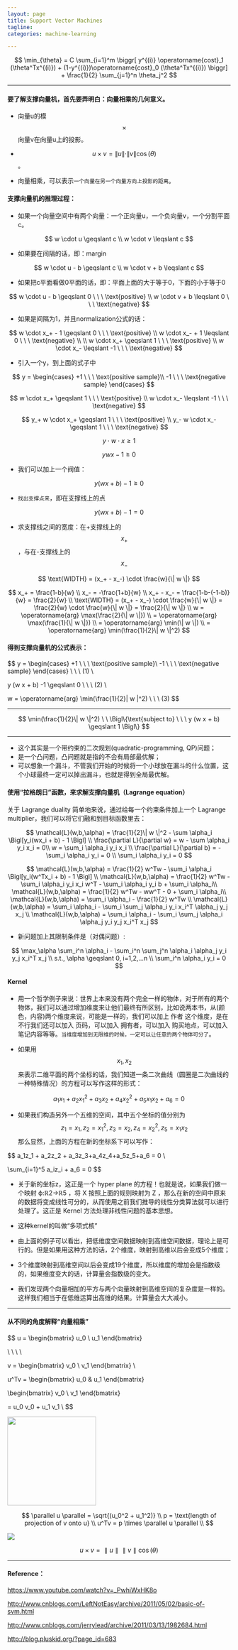 ```yaml
---
layout: page
title: Support Vector Machines
tagline:
categories: machine-learning

---
```


$$
\min_{\theta} = C \sum_{i=1}^m \biggr[ y^{(i)} \operatorname{cost}_1 (\theta^Tx^{(i)}) + (1-y^{(i)})\operatorname{cost}_0 (\theta^Tx^{(i)}) \biggr] + \frac{1}{2} \sum_{j=1}^n \theta_j^2
$$

---

#### 要了解支撑向量机，首先要弄明白：向量相乘的几何意义。

- 向量u的模 $$\times$$ 向量v在向量u上的投影。
- $$u \times v = \| u \| \cdot \| v \| \cos(\theta)$$。

- 向量相乘，可以表示`一个向量在另一个向量方向上投影的距离`。


#### 支撑向量机的推理过程：

- 如果一个向量空间中有两个向量：一个正向量u，一个负向量v，一个分割平面c。

$$
w \cdot u \geqslant c \\
w \cdot v \leqslant c
$$

- 如果要在间隔的话，即：margin

$$
w \cdot u - b \geqslant c \\
w \cdot v + b \leqslant c
$$

- 如果把c平面看做0平面的话，即：平面上面的大于等于0，下面的小于等于0

$$
w \cdot u - b \geqslant 0 \ \ \ \text{positive} \\
w \cdot v + b \leqslant 0 \ \ \ \text{negative}
$$

- 如果是间隔为1，并且normalization公式的话：

$$
w \cdot x_+ - 1 \geqslant 0 \ \ \ \text{positive} \\
w \cdot x_- + 1 \leqslant 0 \ \ \ \text{negative} \\
\\
w \cdot x_+ \geqslant 1 \ \ \ \text{positive} \\
w \cdot x_- \leqslant -1 \ \ \ \text{negative}
$$

- 引入一个y，到上面的式子中

$$
y =
\begin{cases}
+1 \ \ \ \text{positive sample}\\
-1 \ \ \ \text{negative sample}
\end{cases}
$$

$$
w \cdot x_+ \geqslant 1 \ \ \ \text{positive} \\
w \cdot x_- \leqslant -1 \ \ \ \text{negative}
$$

$$
y_+ w \cdot x_+ \geqslant 1 \ \ \ \text{positive} \\
y_- w \cdot x_- \geqslant 1 \ \ \ \text{negative}
$$

$$
y \cdot w \cdot x \geqslant 1
$$

$$
y w x -1 \geqslant 0
$$

- 我们可以加上一个阀值：

$$
y (w x + b)  -1 \geqslant 0
$$

- `找出支撑点来`，即在支撑线上的点

$$
y (w x + b)  -1 = 0
$$

- 求支撑线之间的宽度：在+支撑线上的$$x_+$$，与在-支撑线上的$$x_-$$

$$
\text{WIDTH} =  (x_+ - x_-) \cdot \frac{w}{\| w \|}
$$

$$
x_+ = \frac{1-b}{w} \\
x_- = -\frac{1+b}{w} \\
x_+ - x_- = \frac{1-b-(-1-b)}{w} = \frac{2}{w} \\
\text{WIDTH} =  (x_+ - x_-) \cdot \frac{w}{\| w \|} = \frac{2}{w} \cdot \frac{w}{\| w \|}  = \frac{2}{\| w \|} \\
w = \operatorname{arg} \max(\frac{2}{\| w \|}) \\
= \operatorname{arg} \max(\frac{1}{\| w \|}) \\
= \operatorname{arg} \min(\| w \|) \\
= \operatorname{arg} \min(\frac{1}{2}\| w \|^2)
$$

#### 得到支撑向量机的公式表示：

$$
y =
\begin{cases}
+1 \ \ \ \text{positive sample}\\
-1 \ \ \ \text{negative sample}
\end{cases}
\ \ \ (1) \\

y (w x + b)  -1 \geqslant 0
\ \ \ (2) \\

w = \operatorname{arg} \min(\frac{1}{2}\| w \|^2)
\ \ \ (3)
$$

---

$$
\min(\frac{1}{2}\| w \|^2) \ \  \Bigl\{\text{subject to} \ \ \ y (w x + b) \geqslant 1 \Bigl\}
$$

---

- 这个其实是一个带约束的二次规划(quadratic-programming, QP)问题；
- 是一个凸问题，凸问题就是指的不会有局部最优解；
- 可以想象一个漏斗，不管我们开始的时候将一个小球放在漏斗的什么位置，这个小球最终一定可以掉出漏斗，也就是得到全局最优解。

#### 使用“拉格朗日”函数，来求解支撑向量机（Lagrange equation）

关于 Lagrange duality 简单地来说，通过给每一个约束条件加上一个 Lagrange multiplier，我们可以将它们融和到目标函数里去：

$$
\mathcal{L}(w,b,\alpha) = \frac{1}{2}\| w \|^2 - \sum \alpha_i \Bigl[y_i(wx_i + b) - 1 \Bigl] \\
\frac{\partial L}{\partial w} = w - \sum \alpha_i y_i x_i = 0\\
w = \sum_i \alpha_i y_i x_i \\
\frac{\partial L}{\partial b} = - \sum_i \alpha_i y_i = 0 \\
\sum_i \alpha_i y_i = 0
$$

$$
\mathcal{L}(w,b,\alpha) = \frac{1}{2} w^Tw - \sum_i \alpha_i \Bigl[y_i(w^Tx_i + b) - 1 \Bigl] \\
\mathcal{L}(w,b,\alpha) = \frac{1}{2} w^Tw - \sum_i \alpha_i y_i x_i w^T - \sum_i \alpha_i y_i b + \sum_i \alpha_i\\
\mathcal{L}(w,b,\alpha) = \frac{1}{2} w^Tw - ww^T - 0 + \sum_i \alpha_i\\
\mathcal{L}(w,b,\alpha) = \sum_i \alpha_i - \frac{1}{2} w^Tw \\
\mathcal{L}(w,b,\alpha) = \sum_i \alpha_i - \sum_i \sum_j \alpha_i y_i x_i^T  \alpha_j y_j x_j \\
\mathcal{L}(w,b,\alpha) = \sum_i \alpha_i - \sum_i \sum_j \alpha_i \alpha_j y_i y_j x_i^T x_j
$$

- 新问题加上其限制条件是（对偶问题）:

$$
\max_\alpha \sum_i^n \alpha_i - \sum_i^n \sum_j^n \alpha_i \alpha_j y_i y_j x_i^T x_j \\
s.t., \alpha \geqslant 0, i=1,2,...n \\
\sum_i^n \alpha_i y_i = 0
$$


#### Kernel

- 用一个哲学例子来说：世界上本来没有两个完全一样的物体，对于所有的两个物体，我们可以通过增加维度来让他们最终有所区别，比如说两本书，从(颜色，内容)两个维度来说，可能是一样的，我们可以加上 作者 这个维度，是在不行我们还可以加入 页码，可以加入 拥有者，可以加入 购买地点，可以加入 笔记内容等等。`当维度增加到无限维的时候，一定可以让任意的两个物体可分了`。

- 如果用 $$x_1,x_2$$ 来表示二维平面的两个坐标的话，我们知道一条二次曲线（圆圈是二次曲线的一种特殊情况）的方程可以写作这样的形式：

$$
a_1x_1 + a_2x_1^2 + a_3x_2+a_4x_2^2+a_5x_1x_2+a_6 = 0
$$

- 如果我们构造另外一个五维的空间，其中五个坐标的值分别为 $$ z_1=x_1, z_2=x_1^2, z_3=x_2, z_4=x_2^2, z_5=x_1x_2 $$ 那么显然，上面的方程在新的坐标系下可以写作：

$$
a_1z_1 + a_2z_2 + a_3z_3+a_4z_4+a_5z_5+a_6 = 0 \\

\sum_{i=1}^5 a_iz_i + a_6 = 0
$$

- 关于新的坐标z，这正是一个 hyper plane 的方程！也就是说，如果我们做一个映射 ϕ:ℝ2→ℝ5 ，将 X 按照上面的规则映射为 Z ，那么在新的空间中原来的数据将变成线性可分的，从而使用之前我们推导的线性分类算法就可以进行处理了。这正是 Kernel 方法处理非线性问题的基本思想。

- 这种kernel的叫做“多项式核”
- 由上面的例子可以看出，把低维度空间数据映射到高维空间数据，理论上是可行的。但是如果用这种方法的话，2个维度，映射到高维以后会变成5个维度；
- 3个维度映射到高维空间以后会变成19个维度，所以维度的增加会是指数级的，如果维度变大的话，计算量会指数级的变大。

- 我们发现两个向量相加的平方与两个向量映射到高维空间的复杂度是一样的。这样我们相当于在低维运算出高维的结果。计算量会大大减小。

---

#### 从不同的角度解释“向量相乘”

$$
u =
\begin{bmatrix}
u_0 \\
u_1
\end{bmatrix}

\ \ \ \

v =
\begin{bmatrix}
v_0 \\
v_1
\end{bmatrix} \\

u^Tv =
\begin{bmatrix}
u_0 & u_1
\end{bmatrix}

\begin{bmatrix}
v_0 \\
v_1
\end{bmatrix}

= u_0 v_0 + u_1 v_1 \\
$$

<img height="200px" src="https://upload.wikimedia.org/wikipedia/commons/thumb/3/3e/Dot_Product.svg/2000px-Dot_Product.svg.png" />

$$
\parallel u \parallel = \sqrt{(u_0^2 + u_1^2)} \\
p = \text{length of projection of v onto u} \\
u^Tv = p \times \parallel u \parallel \\
$$

<img src="http://cdn1.askiitians.com/Images/2014108-144310695-8606-dot-product-image.PNG" />


$$
u \times v = \parallel u \parallel \parallel v \parallel \cos(\theta)
$$

---

#### Reference：

https://www.youtube.com/watch?v=_PwhiWxHK8o

http://www.cnblogs.com/LeftNotEasy/archive/2011/05/02/basic-of-svm.html

http://www.cnblogs.com/jerrylead/archive/2011/03/13/1982684.html

http://blog.pluskid.org/?page_id=683
